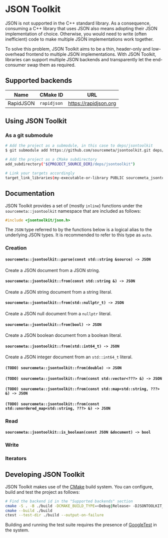 JSON Toolkit
============

JSON is not supported in the C++ standard library. As a consequence, consuming
a C++ library that uses JSON also means adopting their JSON implementation of
choice. Otherwise, you would need to write (often inefficient) code to make
multiple JSON implementations work together.

To solve this problem, JSON Toolkit aims to be a thin, header-only and
low-overhead frontend to multiple JSON implementations. With JSON Toolkit,
libraries can support multiple JSON backends and transparently let the
end-consumer swap them as required.

Supported backends
------------------

| Name      | CMake ID    | URL                   |
|-----------|-------------|-----------------------|
| RapidJSON | `rapidjson` | https://rapidjson.org |

Using JSON Toolkit
------------------

### As a git submodule

```sh
# Add the project as a submodule, in this case to deps/jsontoolkit
$ git submodule add https://github.com/sourcemeta/jsontoolkit.git deps/jsontoolkit

# Add the project as a CMake subdirectory
add_subdirectory("${PROJECT_SOURCE_DIR}/deps/jsontoolkit")

# Link your targets accordingly
target_link_libraries(my-executable-or-library PUBLIC sourcemeta_jsontoolkit_json)
```

Documentation
-------------

JSON Toolkit provides a set of (mostly `inline`) functions under the
`sourcemeta::jsontoolkit` namespace that are included as follows:

```c++
#include <jsontoolkit/json.h>
```

The `JSON` type referred to by the functions below is a logical alias to the
underlying JSON types. It is recommended to refer to this type as `auto`.

### Creation

#### `sourcemeta::jsontoolkit::parse(const std::string &source) -> JSON`

Create a JSON document from a JSON string.

#### `sourcemeta::jsontoolkit::from(const std::string &) -> JSON`

Create a JSON string document from a string literal.

#### `sourcemeta::jsontoolkit::from(std::nullptr_t) -> JSON`

Create a JSON null document from a `nullptr` literal.

#### `sourcemeta::jsontoolkit::from(bool) -> JSON`

Create a JSON boolean document from a boolean literal.

#### `sourcemeta::jsontoolkit::from(std::int64_t) -> JSON`

Create a JSON integer document from an `std::int64_t` literal.

#### `(TODO) sourcemeta::jsontoolkit::from(double) -> JSON`
#### `(TODO) sourcemeta::jsontoolkit::from(const std::vector<???> &) -> JSON`
#### `(TODO) sourcemeta::jsontoolkit::from(const std::map<std::string, ???> &) -> JSON`
#### `(TODO) sourcemeta::jsontoolkit::from(const std::unordered_map<std::string, ???> &) -> JSON`

### Read

#### `sourcemeta::jsontoolkit::is_boolean(const JSON &document) -> bool`

### Write

### Iterators

Developing JSON Toolkit
-----------------------

JSON Toolkit makes use of the [CMake](https://cmake.org) build system. You can
configure, build and test the project as follows:

```sh
# Find the backend id in the "Supported backends" section
cmake -S . -B ./build -DCMAKE_BUILD_TYPE=<Debug|Release> -DJSONTOOLKIT_BACKEND=<backend-id>
cmake --build ./build
ctest --test-dir ./build --output-on-failure
```

Building and running the test suite requires the presence of
[GoogleTest](https://google.github.io/googletest/) in the system.
